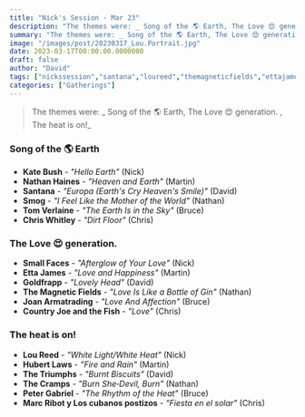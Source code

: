```yaml
---
title: "Nick's Session - Mar 23"
description: "The themes were: _ Song of the 🌎 Earth, The Love 😍 generation. , The heat is on!_"
summary: "The themes were: _ Song of the 🌎 Earth, The Love 😍 generation. , The heat is on!_"
image: "/images/post/20230317_Lou.Portrait.jpg"
date: 2023-03-17T00:00:00.0000000
draft: false
author: "David"
tags: ["nickssession","santana","loureed","themagneticfields","ettajames","marcribot","countryjoeandthefish","katebush","goldfrapp","thecramps","smallfaces","nathanhaines","chriswhitley","joanarmatrading","smog","hubertlaws","tomverlaine","thetriumphs","petergabriel","loscubanospostizos"]
categories: ["Gatherings"]
---
```

> The themes were: _ Song of the 🌎 Earth, The Love 😍 generation. , The heat is on!_
###  Song of the 🌎 Earth
- **Kate Bush** - _"Hello Earth"_ (Nick)
- **Nathan Haines** - _"Heaven and Earth"_ (Martin)
- **Santana** - _"Europa (Earth's Cry Heaven's Smile)"_ (David)
- **Smog** - _"I Feel Like the Mother of the World"_ (Nathan)
- **Tom Verlaine** - _"The Earth Is in the Sky"_ (Bruce)
- **Chris Whitley** - _"Dirt Floor"_ (Chris)
### The Love 😍 generation. 
- **Small Faces** - _"Afterglow of Your Love"_ (Nick)
- **Etta James** - _"Love and Happiness"_ (Martin)
- **Goldfrapp** - _"Lovely Head"_ (David)
- **The Magnetic Fields** - _"Love Is Like a Bottle of Gin"_ (Nathan)
- **Joan Armatrading** - _"Love And Affection"_ (Bruce)
- **Country Joe and the Fish** - _"Love"_ (Chris)
### The heat is on!
- **Lou Reed** - _"White Light/White Heat"_ (Nick)
- **Hubert Laws** - _"Fire and Rain"_ (Martin)
- **The Triumphs** - _"Burnt Biscuits"_ (David)
- **The Cramps** - _"Burn She‐Devil, Burn"_ (Nathan)
- **Peter Gabriel** - _"The Rhythm of the Heat"_ (Bruce)
- **Marc Ribot y Los cubanos postizos** - _"Fiesta en el solar"_ (Chris)
